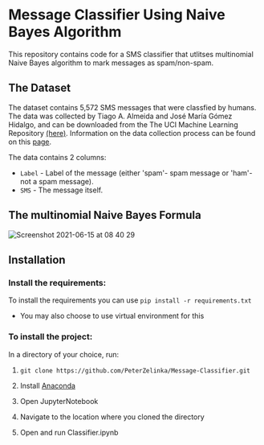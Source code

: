 # Message Classifier Using Naive Bayes Algorithm
This repository contains code for a SMS classifier that utlitses multinomial Naive Bayes algorithm to mark messages as spam/non-spam. 

## The Dataset
The dataset contains 5,572 SMS messages that were classfied by humans.
The data was collected by Tiago A. Almeida and José María Gómez Hidalgo, 
and can be downloaded from the The UCI Machine Learning Repository [(here)](https://dq-content.s3.amazonaws.com/433/SMSSpamCollection).
Information on the data collection process can be found on this [page](https://www.dt.fee.unicamp.br/~tiago/smsspamcollection/#composition).

The data contains 2 columns:
* `Label` - Label of the message (either 'spam'- spam message or 'ham'- not a spam message).
* `SMS` - The message itself.


## The multinomial Naive Bayes Formula

![Screenshot 2021-06-15 at 08 40 29](https://user-images.githubusercontent.com/85829899/122005009-6871df80-cdb5-11eb-808c-106c162de9b7.png)

## Installation

### Install the requirements:

To install the requirements you can use `pip install -r requirements.txt`
-	You may also choose to use virtual environment for this

### To install the project:

In a directory of your choice, run:

 1. `git clone https://github.com/PeterZelinka/Message-Classifier.git`

 2. Install [Anaconda](https://www.anaconda.com/products/individual)
 3. Open JupyterNotebook
 4. Navigate to the location where you cloned the directory
 5. Open and run Classifier.ipynb

